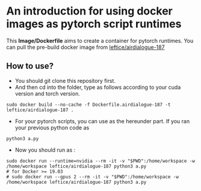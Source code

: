# An introduction for using docker images as pytorch script runtimes
This **Image/Dockerfile** aims to create a container for pytorch runtimes.
You can pull the pre-build docker image from [leftice/airdialogue-187](https://hub.docker.com/r/leftice/airdialogue-187)

## How to use?
* You should git clone this repository first.
* And then cd into the folder, type as follows according to your cuda version and torch version.
```
sudo docker build --no-cache -f Dockerfile.airdialogue-187 -t leftice/airdialogue-187 .
```
* For your pytorch scripts, you can use as the hereunder part.
If you ran your previous python code as 
```
python3 a.py
```
* Now you should run as :
```
sudo docker run --runtime=nvidia --rm -it -v "$PWD":/home/workspace -w /home/workspace leftice/airdialogue-187 python3 a.py
# for Docker >= 19.03
# sudo docker run --gpus 2 --rm -it -v "$PWD":/home/workspace -w /home/workspace leftice/airdialogue-187 python3 a.py
```

